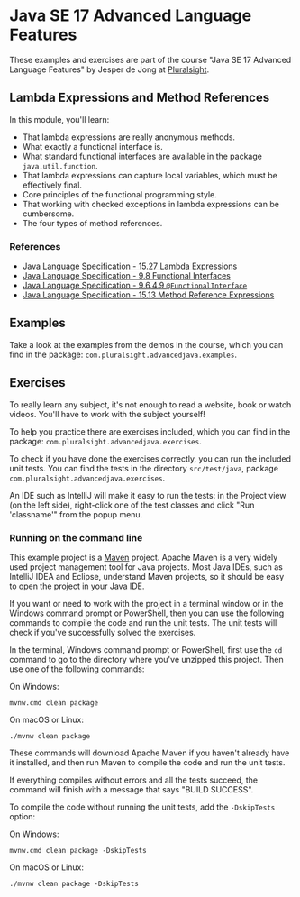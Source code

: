 # Java SE 17 Advanced Language Features

These examples and exercises are part of the course "Java SE 17 Advanced Language Features" by Jesper de Jong at [Pluralsight](https://www.pluralsight.com/).

## Lambda Expressions and Method References

In this module, you'll learn:

* That lambda expressions are really anonymous methods. 
* What exactly a functional interface is.
* What standard functional interfaces are available in the package `java.util.function`.
* That lambda expressions can capture local variables, which must be effectively final.
* Core principles of the functional programming style.
* That working with checked exceptions in lambda expressions can be cumbersome.
* The four types of method references.

### References

* [Java Language Specification - 15.27 Lambda Expressions](https://docs.oracle.com/javase/specs/jls/se17/html/jls-15.html#jls-15.27)
* [Java Language Specification - 9.8 Functional Interfaces](https://docs.oracle.com/javase/specs/jls/se17/html/jls-9.html#jls-9.8)
* [Java Language Specification - 9.6.4.9 `@FunctionalInterface`](https://docs.oracle.com/javase/specs/jls/se17/html/jls-9.html#jls-9.6.4.9)
* [Java Language Specification - 15.13 Method Reference Expressions](https://docs.oracle.com/javase/specs/jls/se17/html/jls-15.html#jls-15.13)

## Examples

Take a look at the examples from the demos in the course, which you can find in the package: `com.pluralsight.advancedjava.examples`.

## Exercises

To really learn any subject, it's not enough to read a website, book or watch videos. You'll have to work with the subject yourself!

To help you practice there are exercises included, which you can find in the package: `com.pluralsight.advancedjava.exercises`.

To check if you have done the exercises correctly, you can run the included unit tests. You can find the tests in the directory `src/test/java`,
package `com.pluralsight.advancedjava.exercises`.

An IDE such as IntelliJ will make it easy to run the tests: in the Project view (on the left side), right-click one of the test classes and click
"Run 'classname'" from the popup menu.

### Running on the command line

This example project is a [Maven](https://maven.apache.org/) project. Apache Maven is a very widely used project management tool for Java projects.
Most Java IDEs, such as IntelliJ IDEA and Eclipse, understand Maven projects, so it should be easy to open the project in your Java IDE.

If you want or need to work with the project in a terminal window or in the Windows command prompt or PowerShell, then you can use the following commands
to compile the code and run the unit tests. The unit tests will check if you've successfully solved the exercises.

In the terminal, Windows command prompt or PowerShell, first use the `cd` command to go to the directory where you've unzipped this project.
Then use one of the following commands:

On Windows:

    mvnw.cmd clean package

On macOS or Linux:

    ./mvnw clean package

These commands will download Apache Maven if you haven't already have it installed, and then run Maven to compile the code and run the unit tests.

If everything compiles without errors and all the tests succeed, the command will finish with a message that says "BUILD SUCCESS".

To compile the code without running the unit tests, add the `-DskipTests` option:

On Windows:

    mvnw.cmd clean package -DskipTests

On macOS or Linux:

    ./mvnw clean package -DskipTests

